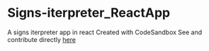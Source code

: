 # Signs-iterpreter_ReactApp
A signs iterpreter app in react
Created with CodeSandbox
See and contribute directly [here](https://codesandbox.io/s/signsinterpreter-gitlinked-qxmqw)
